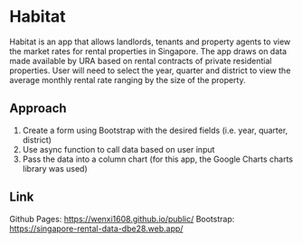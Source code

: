 # Habitat

Habitat is an app that allows landlords, tenants and property agents to view the market rates for rental properties in Singapore. The app draws on data made available by URA based on rental contracts of private residential properties. User will need to select the year, quarter and district to view the average monthly rental rate ranging by the size of the property.

## Approach

1. Create a form using Bootstrap with the desired fields (i.e. year, quarter, district)
2. Use async function to call data based on user input
3. Pass the data into a column chart (for this app, the Google Charts charts library was used)

## Link

Github Pages: https://wenxi1608.github.io/public/
Bootstrap: https://singapore-rental-data-dbe28.web.app/
